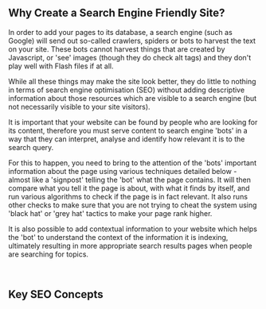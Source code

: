 <!-- Filename: Making_your_site_Search_Engine_Friendly / Display title: Making your site Search Engine Friendly -->

## Why Create a Search Engine Friendly Site?

In order to add your pages to its database, a search engine (such as
Google) will send out so-called crawlers, spiders or bots to harvest the
text on your site. These bots cannot harvest things that are created by
Javascript, or 'see' images (though they do check alt tags) and they
don't play well with Flash files if at all.

While all these things may make the site look better, they do little to
nothing in terms of search engine optimisation (SEO) without adding
descriptive information about those resources which are visible to a
search engine (but not necessarily visible to your site visitors).

It is important that your website can be found by people who are looking
for its content, therefore you must serve content to search engine
'bots' in a way that they can interpret, analyse and identify how
relevant it is to the search query.

For this to happen, you need to bring to the attention of the 'bots'
important information about the page using various techniques detailed
below - almost like a 'signpost' telling the 'bot' what the page
contains. It will then compare what you tell it the page is about, with
what it finds by itself, and run various algorithms to check if the page
is in fact relevant. It also runs other checks to make sure that you are
not trying to cheat the system using 'black hat' or 'grey hat' tactics
to make your page rank higher.

It is also possible to add contextual information to your website which
helps the 'bot' to understand the context of the information it is
indexing, ultimately resulting in more appropriate search results pages
when people are searching for topics.

 

## Key SEO Concepts
